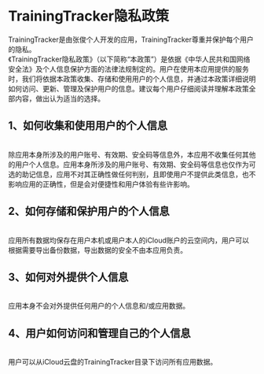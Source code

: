 # TrainingTracker隐私政策
TrainingTracker是由张俊个人开发的应用，TrainingTracker尊重并保护每个用户的隐私。<br>
《TrainingTracker隐私政策》（以下简称“本政策”）是依据《中华人民共和国网络安全法》及个人信息保护方面的法律法规制定的。用户在使用本应用提供的服务时，我们将依据本政策收集、存储和使用用户的个人信息，并通过本政策详细说明如何访问、更新、管理及保护用户的信息。建议每个用户仔细阅读并理解本政策全部内容，做出认为适当的选择。<br>
<h2>1、如何收集和使用用户的个人信息</h2><br>
除应用本身所涉及的用户账号、有效期、安全码等信息外，本应用不收集任何其他的用户个人信息。应用本身所涉及的用户账号、有效期、安全码等信息也仅作为可选的助记信息，应用不对其正确性做任何判别，且即使用户不提供此类信息，也不影响应用的正确性，但是会对便捷性和用户体验有些许影响。<br>
<h2>2、如何存储和保护用户的个人信息</h2><br>
应用所有数据均保存在用户本机或用户本人的iCloud账户的云空间内，用户可以根据需要导出备份数据，导出数据的安全不由本应用负责。<br>
<h2>3、如何对外提供个人信息</h2><br>
应用本身不会对外提供任何用户的个人信息和/或应用数据。<br>
<h2>4、用户如何访问和管理自己的个人信息</h2><br>
用户可以从iCloud云盘的TrainingTracker目录下访问所有应用数据。<br>
